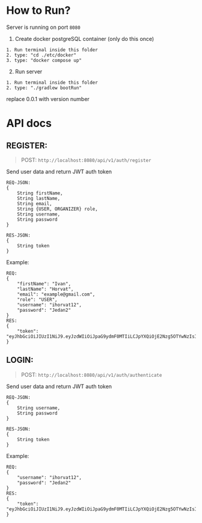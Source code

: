 # How to Run?
Server is running on port `8080`  

1. Create docker postgreSQL container (only do this once)
```
1. Run terminal inside this folder
2. type: "cd ./etc/docker"
3. type: "docker compose up"
```
2. Run server
```
1. Run terminal inside this folder
2. type: "./gradlew bootRun"
```
replace 0.0.1 with version number
# API docs

## REGISTER:
> POST: `http://localhost:8080/api/v1/auth/register`  

Send user data and return JWT auth token
```
REQ-JSON:
{
    String firstName,
    String lastName,
    String email,
    String {USER, ORGANIZER} role,
    String username,
    String password
}
```
```
RES-JSON:
{
    String token
}
```
Example:
```
REQ:
{
    "firstName": "Ivan",
    "lastName": "Horvat",
    "email": "example@gmail.com",
    "role": "USER",
    "username": "ihorvat12",
    "password": "Jedan2"
}
RES:
{
    "token": "eyJhbGciOiJIUzI1NiJ9.eyJzdWIiOiJpaG9ydmF0MTIiLCJpYXQiOjE2Nzg5OTYwNzIsImV4cCI6MTY3ODk5NzUxMn0.5cr9fcbXGmMrNpLoRFriTd9yh5jHSxTZFRMben3zJBI"
}
```

## LOGIN:
> POST: `http://localhost:8080/api/v1/auth/authenticate`

Send user data and return JWT auth token
```
REQ-JSON:
{
    String username,
    String password
}
```
```
RES-JSON:
{
    String token
}
```
Example:
```
REQ:
{
    "username": "ihorvat12",
    "password": "Jedan2"
}
RES:
{
    "token": "eyJhbGciOiJIUzI1NiJ9.eyJzdWIiOiJpaG9ydmF0MTIiLCJpYXQiOjE2Nzg5OTYwNzIsImV4cCI6MTY3ODk5NzUxMn0.5cr9fcbXGmMrNpLoRFriTd9yh5jHSxTZFRMben3zJBI"
}
```